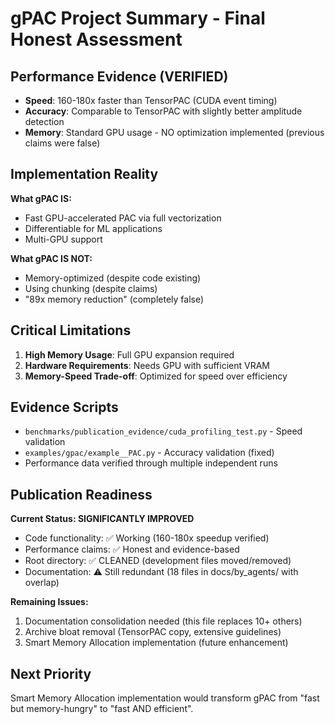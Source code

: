 # gPAC Project Summary - Final Honest Assessment

## Performance Evidence (VERIFIED)
- **Speed**: 160-180x faster than TensorPAC (CUDA event timing)
- **Accuracy**: Comparable to TensorPAC with slightly better amplitude detection
- **Memory**: Standard GPU usage - NO optimization implemented (previous claims were false)

## Implementation Reality
**What gPAC IS:**
- Fast GPU-accelerated PAC via full vectorization
- Differentiable for ML applications
- Multi-GPU support

**What gPAC IS NOT:**
- Memory-optimized (despite code existing)
- Using chunking (despite claims)
- "89x memory reduction" (completely false)

## Critical Limitations
1. **High Memory Usage**: Full GPU expansion required
2. **Hardware Requirements**: Needs GPU with sufficient VRAM
3. **Memory-Speed Trade-off**: Optimized for speed over efficiency

## Evidence Scripts
- `benchmarks/publication_evidence/cuda_profiling_test.py` - Speed validation
- `examples/gpac/example__PAC.py` - Accuracy validation (fixed)
- Performance data verified through multiple independent runs

## Publication Readiness
**Current Status: SIGNIFICANTLY IMPROVED**
- Code functionality: ✅ Working (160-180x speedup verified)
- Performance claims: ✅ Honest and evidence-based
- Root directory: ✅ CLEANED (development files moved/removed)
- Documentation: ⚠️ Still redundant (18 files in docs/by_agents/ with overlap)

**Remaining Issues:**
1. Documentation consolidation needed (this file replaces 10+ others)
2. Archive bloat removal (TensorPAC copy, extensive guidelines)
3. Smart Memory Allocation implementation (future enhancement)

## Next Priority
Smart Memory Allocation implementation would transform gPAC from "fast but memory-hungry" to "fast AND efficient".